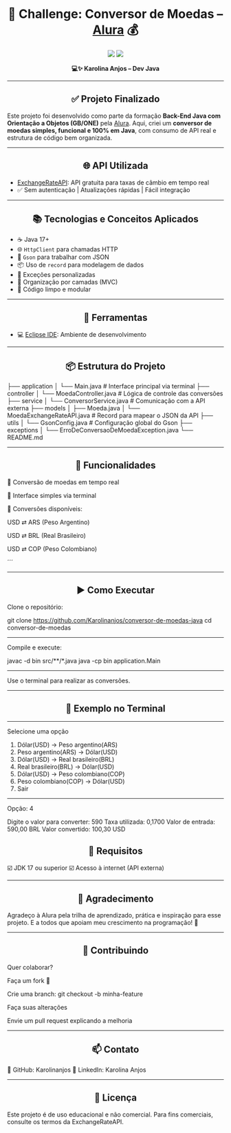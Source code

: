 <h1 align="center">💱 Challenge: Conversor de Moedas – <a href="https://www.alura.com.br">Alura</a> 💰</h1>

<p align="center">
  <img src="https://img.shields.io/badge/status-Concluído-brightgreen">
  <img src="https://img.shields.io/badge/feito%20com-Java-007396?logo=java">
</p>

<p align="center"><strong>💻✨ Karolina Anjos – Dev Java</strong></p>

---

<h2 align="center">✅ Projeto Finalizado</h2>

Este projeto foi desenvolvido como parte da formação **Back-End Java com Orientação a Objetos (GB/ONE)** pela [Alura](https://www.alura.com.br).
Aqui, criei um **conversor de moedas simples, funcional e 100% em Java**, com consumo de API real e estrutura de código bem organizada.

---

<h2 align="center">🌐 API Utilizada</h2>

- [ExchangeRateAPI](https://www.exchangerate-api.com/): API gratuita para taxas de câmbio em tempo real
- ✅ Sem autenticação | Atualizações rápidas | Fácil integração

---

<h2 align="center">📚 Tecnologias e Conceitos Aplicados</h2>

- ☕ Java 17+
- 🌐 `HttpClient` para chamadas HTTP
- 🔄 `Gson` para trabalhar com JSON
- 📦 Uso de `record` para modelagem de dados
- 🚨 Exceções personalizadas
- 🧩 Organização por camadas (MVC)
- 🧼 Código limpo e modular

---

<h2 align="center">🧰 Ferramentas</h2>

- 💻 [Eclipse IDE](https://www.eclipse.org/): Ambiente de desenvolvimento

---

<h2 align="center">📦 Estrutura do Projeto</h2>

├── application
│   └── Main.java                     # Interface principal via terminal
├── controller
│   └── MoedaController.java          # Lógica de controle das conversões
├── service
│   └── ConversorService.java         # Comunicação com a API externa
├── models
│   ├── Moeda.java
│   └── MoedaExchangeRateAPI.java     # Record para mapear o JSON da API
├── utils
│   └── GsonConfig.java               # Configuração global do Gson
├── exceptions
│   └── ErroDeConversaoDeMoedaException.java
└── README.md

---

<h2 align="center">🧮 Funcionalidades</h2>
🔄 Conversão de moedas em tempo real

💬 Interface simples via terminal

💱 Conversões disponíveis:

USD ⇄ ARS (Peso Argentino)

USD ⇄ BRL (Real Brasileiro)

USD ⇄ COP (Peso Colombiano)

´´´

---

<h2 align="center">▶️ Como Executar</h2>

Clone o repositório:

git clone https://github.com/Karolinanjos/conversor-de-moedas-java
cd conversor-de-moedas

---

Compile e execute:

javac -d bin src/**/*.java
java -cp bin application.Main

---

Use o terminal para realizar as conversões.

---

<h2 align="center">📌 Exemplo no Terminal</h2>

---

Selecione uma opção

1) Dólar(USD) -> Peso argentino(ARS)
2) Peso argentino(ARS) -> Dólar(USD)
3) Dólar(USD) -> Real brasileiro(BRL)
4) Real brasileiro(BRL) -> Dólar(USD)
5) Dólar(USD) -> Peso colombiano(COP)
6) Peso colombiano(COP) -> Dólar(USD)
7) Sair

---

Opção: 4

Digite o valor para converter:  590
Taxa utilizada: 0,1700
Valor de entrada: 590,00 BRL
Valor convertido: 100,30 USD

<h2 align="center">🔧 Requisitos</h2>

☑️ JDK 17 ou superior
☑️ Acesso à internet (API externa)

---

<h2 align="center">📢 Agradecimento</h2>

Agradeço à Alura pela trilha de aprendizado, prática e inspiração para esse projeto.
E a todos que apoiam meu crescimento na programação! 💚

---

<h2 align="center">🤝 Contribuindo</h2>
Quer colaborar?

Faça um fork 🍴

Crie uma branch: git checkout -b minha-feature

Faça suas alterações

Envie um pull request explicando a melhoria

---

<h2 align="center">📫 Contato</h2>

🐙 GitHub: Karolinanjos
🧩 LinkedIn: Karolina Anjos

---

<h2 align="center">📄 Licença</h2>

Este projeto é de uso educacional e não comercial.
Para fins comerciais, consulte os termos da ExchangeRateAPI.
